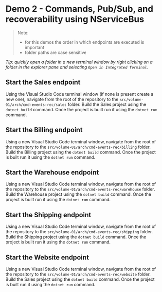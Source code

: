 # Demo 2 - Commands, Pub/Sub, and recoverability using NServiceBus

> Note:
>
> - for this demos the order in which endpoints are executed is important
> - folder paths are case sensitive

_Tip: quickly open a folder in a new terminal window by right clicking on a folder in the explorer pane and selecting `Open in Integrated Terminal`._

## Start the Sales endpoint

Using the Visual Studio Code terminal window (if none is present create a new one), navigate from the root of the repository to the `src/volume-01/arch/cmd-events-rec/sales` folder. Build the Sales project using the `dotnet build` command. Once the project is built run it using the `dotnet run` command.

## Start the Billing endpoint

Using a new Visual Studio Code terminal window, navigate from the root of the repository to the `src/volume-01/arch/cmd-events-rec/billing` folder. Build the Billing project using the `dotnet build` command. Once the project is built run it using the `dotnet run` command.

## Start the Warehouse endpoint

Using a new Visual Studio Code terminal window, navigate from the root of the repository to the `src/volume-01/arch/cmd-events-rec/warehouse` folder. Build the Warehouse project using the `dotnet build` command. Once the project is built run it using the `dotnet run` command.

## Start the Shipping endpoint

Using a new Visual Studio Code terminal window, navigate from the root of the repository to the `src/volume-01/arch/cmd-events-rec/shipping` folder. Build the Shipping project using the `dotnet build` command. Once the project is built run it using the `dotnet run` command.

## Start the Website endpoint

Using a new Visual Studio Code terminal window, navigate from the root of the repository to the `src/volume-01/arch/cmd-events-rec/website` folder. Build the Sales project using the `dotnet build` command. Once the project is built run it using the `dotnet run` command.
